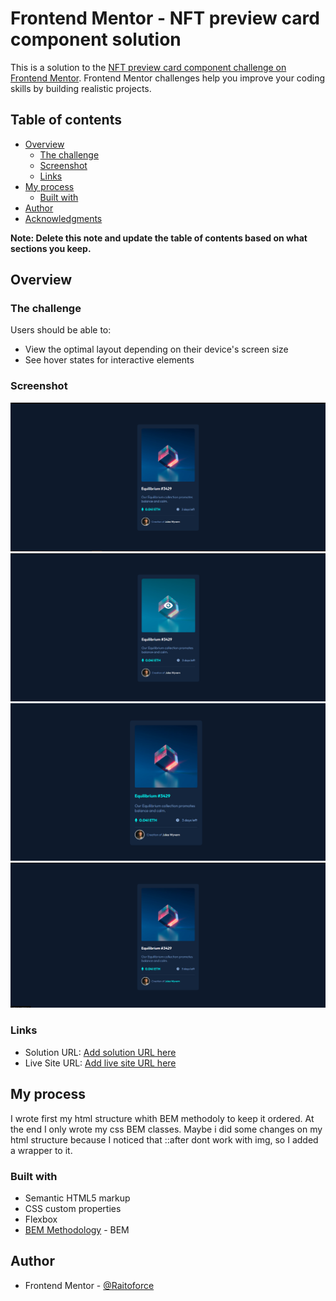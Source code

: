 # Frontend Mentor - NFT preview card component solution

This is a solution to the [NFT preview card component challenge on Frontend Mentor](https://www.frontendmentor.io/challenges/nft-preview-card-component-SbdUL_w0U). Frontend Mentor challenges help you improve your coding skills by building realistic projects.

## Table of contents

- [Overview](#overview)
  - [The challenge](#the-challenge)
  - [Screenshot](#screenshot)
  - [Links](#links)
- [My process](#my-process)
  - [Built with](#built-with)
- [Author](#author)
- [Acknowledgments](#acknowledgments)

**Note: Delete this note and update the table of contents based on what sections you keep.**

## Overview

### The challenge

Users should be able to:

- View the optimal layout depending on their device's screen size
- See hover states for interactive elements

### Screenshot

![Base](assets/images/screenshots/ntf-card.PNG)
![Status 1](assets/images/screenshots/ntf-card-status1.PNG)
![Status 2](assets/images/screenshots/ntf-card-status2.PNG)
![Status 3](assets/images/screenshots/ntf-card-status3.PNG)

### Links

- Solution URL: [Add solution URL here](https://your-solution-url.com)
- Live Site URL: [Add live site URL here](https://your-live-site-url.com)

## My process

I wrote first my html structure whith BEM methodoly to keep it ordered. At the end I only wrote my css BEM classes. Maybe i did some changes on my html structure because I noticed that ::after dont work with img, so I added a wrapper to it.

### Built with

- Semantic HTML5 markup
- CSS custom properties
- Flexbox
- [BEM Methodology](https://en.bem.info/methodology/) - BEM

## Author

- Frontend Mentor - [@Raitoforce](https://www.frontendmentor.io/profile/Raitoforce)
